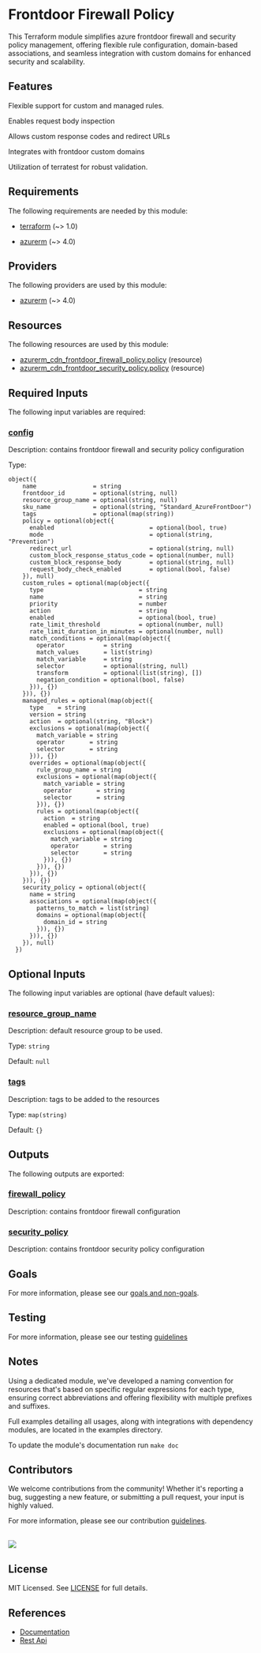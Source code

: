 # Frontdoor Firewall Policy

This Terraform module simplifies azure frontdoor firewall and security policy management, offering flexible rule configuration, domain-based associations, and seamless integration with custom domains for enhanced security and scalability.

## Features

Flexible support for custom and managed rules.

Enables request body inspection

Allows custom response codes and redirect URLs

Integrates with frontdoor custom domains

Utilization of terratest for robust validation.

<!-- BEGIN_TF_DOCS -->
## Requirements

The following requirements are needed by this module:

- <a name="requirement_terraform"></a> [terraform](#requirement\_terraform) (~> 1.0)

- <a name="requirement_azurerm"></a> [azurerm](#requirement\_azurerm) (~> 4.0)

## Providers

The following providers are used by this module:

- <a name="provider_azurerm"></a> [azurerm](#provider\_azurerm) (~> 4.0)

## Resources

The following resources are used by this module:

- [azurerm_cdn_frontdoor_firewall_policy.policy](https://registry.terraform.io/providers/hashicorp/azurerm/latest/docs/resources/cdn_frontdoor_firewall_policy) (resource)
- [azurerm_cdn_frontdoor_security_policy.policy](https://registry.terraform.io/providers/hashicorp/azurerm/latest/docs/resources/cdn_frontdoor_security_policy) (resource)

## Required Inputs

The following input variables are required:

### <a name="input_config"></a> [config](#input\_config)

Description: contains frontdoor firewall and security policy configuration

Type:

```hcl
object({
    name                = string
    frontdoor_id        = optional(string, null)
    resource_group_name = optional(string, null)
    sku_name            = optional(string, "Standard_AzureFrontDoor")
    tags                = optional(map(string))
    policy = optional(object({
      enabled                           = optional(bool, true)
      mode                              = optional(string, "Prevention")
      redirect_url                      = optional(string, null)
      custom_block_response_status_code = optional(number, null)
      custom_block_response_body        = optional(string, null)
      request_body_check_enabled        = optional(bool, false)
    }), null)
    custom_rules = optional(map(object({
      type                           = string
      name                           = string
      priority                       = number
      action                         = string
      enabled                        = optional(bool, true)
      rate_limit_threshold           = optional(number, null)
      rate_limit_duration_in_minutes = optional(number, null)
      match_conditions = optional(map(object({
        operator           = string
        match_values       = list(string)
        match_variable     = string
        selector           = optional(string, null)
        transform          = optional(list(string), [])
        negation_condition = optional(bool, false)
      })), {})
    })), {})
    managed_rules = optional(map(object({
      type    = string
      version = string
      action  = optional(string, "Block")
      exclusions = optional(map(object({
        match_variable = string
        operator       = string
        selector       = string
      })), {})
      overrides = optional(map(object({
        rule_group_name = string
        exclusions = optional(map(object({
          match_variable = string
          operator       = string
          selector       = string
        })), {})
        rules = optional(map(object({
          action  = string
          enabled = optional(bool, true)
          exclusions = optional(map(object({
            match_variable = string
            operator       = string
            selector       = string
          })), {})
        })), {})
      })), {})
    })), {})
    security_policy = optional(object({
      name = string
      associations = optional(map(object({
        patterns_to_match = list(string)
        domains = optional(map(object({
          domain_id = string
        })), {})
      })), {})
    }), null)
  })
```

## Optional Inputs

The following input variables are optional (have default values):

### <a name="input_resource_group_name"></a> [resource\_group\_name](#input\_resource\_group\_name)

Description: default resource group to be used.

Type: `string`

Default: `null`

### <a name="input_tags"></a> [tags](#input\_tags)

Description: tags to be added to the resources

Type: `map(string)`

Default: `{}`

## Outputs

The following outputs are exported:

### <a name="output_firewall_policy"></a> [firewall\_policy](#output\_firewall\_policy)

Description: contains frontdoor firewall configuration

### <a name="output_security_policy"></a> [security\_policy](#output\_security\_policy)

Description: contains frontdoor security policy configuration
<!-- END_TF_DOCS -->

## Goals

For more information, please see our [goals and non-goals](./GOALS.md).

## Testing

For more information, please see our testing [guidelines](./TESTING.md)

## Notes

Using a dedicated module, we've developed a naming convention for resources that's based on specific regular expressions for each type, ensuring correct abbreviations and offering flexibility with multiple prefixes and suffixes.

Full examples detailing all usages, along with integrations with dependency modules, are located in the examples directory.

To update the module's documentation run `make doc`

## Contributors

We welcome contributions from the community! Whether it's reporting a bug, suggesting a new feature, or submitting a pull request, your input is highly valued.

For more information, please see our contribution [guidelines](./CONTRIBUTING.md). <br><br>

<a href="https://github.com/cloudnationhq/terraform-azure-fdfwp/graphs/contributors">
  <img src="https://contrib.rocks/image?repo=cloudnationhq/terraform-azure-fdfwp" />
</a>

## License

MIT Licensed. See [LICENSE](./LICENSE) for full details.

## References

- [Documentation](https://learn.microsoft.com/en-us/azure/frontdoor/web-application-firewall)
- [Rest Api](https://learn.microsoft.com/en-us/rest/api/frontdoor/webapplicationfirewall/policies/)
